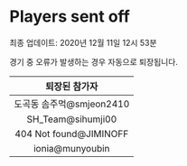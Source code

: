# Players sent off
최종 업데이트: 2020년 12월 11일 12시 53분


경기 중 오류가 발생하는 경우 자동으로 퇴장됩니다.


| 퇴장된 참가자 |
|:---:|
| 도곡동 솜주먹@smjeon2410 |
| SH_Team@sihumji00 |
| 404 Not found@JIMINOFF |
| ionia@munyoubin |